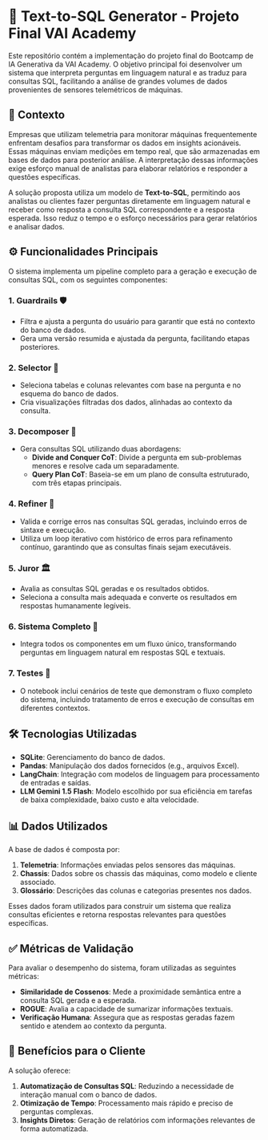 # 🚀 Text-to-SQL Generator - Projeto Final VAI Academy

Este repositório contém a implementação do projeto final do Bootcamp de IA Generativa da VAI Academy. O objetivo principal foi desenvolver um sistema que interpreta perguntas em linguagem natural e as traduz para consultas SQL, facilitando a análise de grandes volumes de dados provenientes de sensores telemétricos de máquinas.

## 🧩 Contexto

Empresas que utilizam telemetria para monitorar máquinas frequentemente enfrentam desafios para transformar os dados em insights acionáveis. Essas máquinas enviam medições em tempo real, que são armazenadas em bases de dados para posterior análise. A interpretação dessas informações exige esforço manual de analistas para elaborar relatórios e responder a questões específicas.

A solução proposta utiliza um modelo de **Text-to-SQL**, permitindo aos analistas ou clientes fazer perguntas diretamente em linguagem natural e receber como resposta a consulta SQL correspondente e a resposta esperada. Isso reduz o tempo e o esforço necessários para gerar relatórios e analisar dados.

## ⚙️ Funcionalidades Principais

O sistema implementa um pipeline completo para a geração e execução de consultas SQL, com os seguintes componentes:

### 1. Guardrails 🛡️
- Filtra e ajusta a pergunta do usuário para garantir que está no contexto do banco de dados.
- Gera uma versão resumida e ajustada da pergunta, facilitando etapas posteriores.

### 2. Selector 🎯
- Seleciona tabelas e colunas relevantes com base na pergunta e no esquema do banco de dados.
- Cria visualizações filtradas dos dados, alinhadas ao contexto da consulta.

### 3. Decomposer 🧮
- Gera consultas SQL utilizando duas abordagens:
  - **Divide and Conquer CoT**: Divide a pergunta em sub-problemas menores e resolve cada um separadamente.
  - **Query Plan CoT**: Baseia-se em um plano de consulta estruturado, com três etapas principais.

### 4. Refiner 🔧
- Valida e corrige erros nas consultas SQL geradas, incluindo erros de sintaxe e execução.
- Utiliza um loop iterativo com histórico de erros para refinamento contínuo, garantindo que as consultas finais sejam executáveis.

### 5. Juror 🏛️
- Avalia as consultas SQL geradas e os resultados obtidos.
- Seleciona a consulta mais adequada e converte os resultados em respostas humanamente legíveis.

### 6. Sistema Completo 🔗
- Integra todos os componentes em um fluxo único, transformando perguntas em linguagem natural em respostas SQL e textuais.

### 7. Testes 🧪
- O notebook inclui cenários de teste que demonstram o fluxo completo do sistema, incluindo tratamento de erros e execução de consultas em diferentes contextos.

## 🛠️ Tecnologias Utilizadas

- **SQLite**: Gerenciamento do banco de dados.
- **Pandas**: Manipulação dos dados fornecidos (e.g., arquivos Excel).
- **LangChain**: Integração com modelos de linguagem para processamento de entradas e saídas.
- **LLM Gemini 1.5 Flash**: Modelo escolhido por sua eficiência em tarefas de baixa complexidade, baixo custo e alta velocidade.

## 📊 Dados Utilizados

A base de dados é composta por:
1. **Telemetria**: Informações enviadas pelos sensores das máquinas.
2. **Chassis**: Dados sobre os chassis das máquinas, como modelo e cliente associado.
3. **Glossário**: Descrições das colunas e categorias presentes nos dados.

Esses dados foram utilizados para construir um sistema que realiza consultas eficientes e retorna respostas relevantes para questões específicas.

## ✅ Métricas de Validação

Para avaliar o desempenho do sistema, foram utilizadas as seguintes métricas:
- **Similaridade de Cossenos**: Mede a proximidade semântica entre a consulta SQL gerada e a esperada.
- **ROGUE**: Avalia a capacidade de sumarizar informações textuais.
- **Verificação Humana**: Assegura que as respostas geradas fazem sentido e atendem ao contexto da pergunta.

## 🎉 Benefícios para o Cliente

A solução oferece:
1. **Automatização de Consultas SQL**: Reduzindo a necessidade de interação manual com o banco de dados.
2. **Otimização de Tempo**: Processamento mais rápido e preciso de perguntas complexas.
3. **Insights Diretos**: Geração de relatórios com informações relevantes de forma automatizada.
